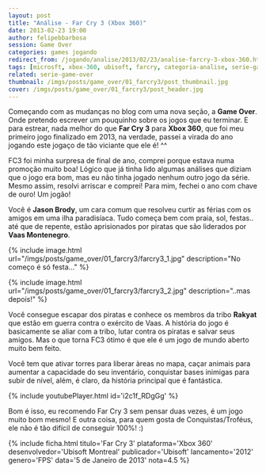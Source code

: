 ```yaml
---
layout: post
title: "Análise - Far Cry 3 (Xbox 360)"
date: 2013-02-23 19:00
author: felipebbarbosa
session: Game Over
categories: games jogando
redirect_from: /jogando/analise/2013/02/23/analise-farcry-3-xbox-360.html
tags: [microsft, xbox-360, ubisoft, farcry, categoria-analise, serie-game-over]
related: serie-game-over
thumbnail: /imgs/posts/game_over/01_farcry3/post_thumbnail.jpg
cover: /imgs/posts/game_over/01_farcry3/post_header.jpg
---
```


Começando com as mudanças no blog com uma nova seção, a **Game Over**. Onde pretendo escrever um pouquinho sobre os jogos que eu terminar. E para estrear, nada melhor do que **Far Cry 3** para **Xbox 360**, que foi meu primeiro jogo finalizado em 2013, na verdade, passei a virada do ano jogando este jogaço de tão viciante que ele é! ^^

<!--more-->

FC3 foi minha surpresa de final de ano, comprei porque estava numa promoção muito boa! Lógico que já tinha lido algumas análises que diziam que o jogo era bom, mas eu não tinha jogado nenhum outro jogo da série. Mesmo assim, resolvi arriscar e comprei! Para mim, fechei o ano com chave de ouro! Um jogão!

Você é **Jason Brody**, um cara comum que resolveu curtir as férias com os amigos em uma ilha paradisíaca. Tudo começa bem com praia, sol, festas.. até que de repente, estão aprisionados por piratas que são liderados por **Vaas Montenegro**.

{% include image.html
  url="/imgs/posts/game_over/01_farcry3/farcry3_1.jpg"
  description="No começo é só festa..." %}

{% include image.html
  url="/imgs/posts/game_over/01_farcry3/farcry3_2.jpg"
  description="..mas depois!" %}

Você consegue escapar dos piratas e conhece os membros da tribo **Rakyat** que estão em guerra contra o exército de Vaas. A história do jogo é basicamente se aliar com a tribo, lutar contra os piratas e salvar seus amigos. Mas o que torna FC3 ótimo é que ele é um jogo de mundo aberto muito bem feito.

Você tem que ativar torres para liberar àreas no mapa, caçar animais para aumentar a capacidade do seu inventário, conquistar bases inimigas para subir de nível, além, é claro, da história principal que é fantástica.

{% include youtubePlayer.html id='i2c1f_RDgGg' %}

Bom é isso, eu recomendo Far Cry 3 sem pensar duas vezes, é um jogo muito bom mesmo! E outra coisa, para quem gosta de Conquistas/Troféus, ele não é tão difícil de conseguir 100%! :)

{% include ficha.html
  titulo='Far Cry 3'
  plataforma='Xbox 360'
  desenvolvedor='Ubisoft Montreal'
  publicador='Ubisoft'
  lancamento='2012'
  genero='FPS'
  data='5 de Janeiro de 2013'
  nota=4.5 %}

